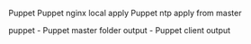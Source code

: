 Puppet
Puppet nginx local apply
Puppet ntp apply from master

puppet - Puppet master folder
output - Puppet client output